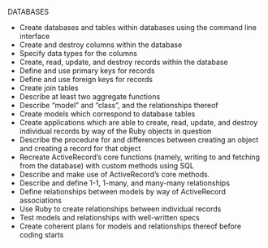 DATABASES

- Create databases and tables within databases using the command line interface
- Create and destroy columns within the database
- Specify data types for the columns
- Create, read, update, and destroy records within the database
- Define and use primary keys for records
- Define and use foreign keys for records
- Create join tables
- Describe at least two aggregate functions
- Describe “model” and “class”, and the relationships thereof
- Create models which correspond to database tables
- Create applications which are able to create, read, update, and destroy individual records by way of the Ruby objects in question
- Describe the procedure for and differences between creating an object and creating a record for that object
- Recreate ActiveRecord’s core functions (namely, writing to and fetching from the database) with custom methods using SQL
- Describe and make use of ActiveRecord’s core methods.
- Describe and define 1-1, 1-many, and many-many relationships
- Define relationships between models by way of ActiveRecord associations
- Use Ruby to create relationships between individual records
- Test models and relationships with well-written specs
- Create coherent plans for models and relationships thereof before coding starts